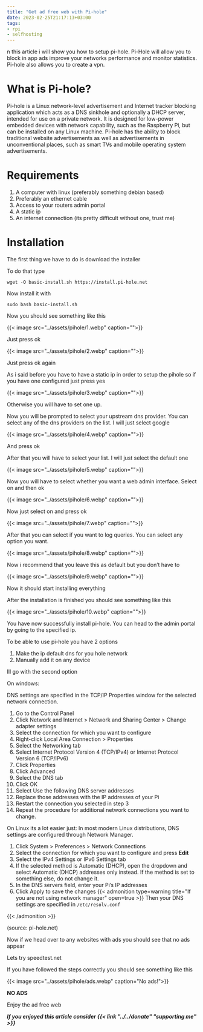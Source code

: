 ```yaml
---
title: "Get ad free web with Pi-hole"
date: 2023-02-25T21:17:13+03:00
tags:
- rpi
- selfhosting
---
```

n this article i will show you how to setup pi-hole. Pi-Hole will allow you to block in app ads improve your networks performance and monitor statistics. Pi-hole also allows you to create a vpn.

# What is Pi-hole?
Pi-hole is a Linux network-level advertisement and Internet tracker blocking application which acts as a DNS sinkhole and optionally a DHCP server, intended for use on a private network. It is designed for low-power embedded devices with network capability, such as the Raspberry Pi, but can be installed on any Linux machine. Pi-hole has the ability to block traditional website advertisements as well as advertisements in unconventional places, such as smart TVs and mobile operating system advertisements.

# Requirements
1. A computer with linux (preferably something debian based)
2. Preferably an ethernet cable
3. Access to your routers admin portal
4. A static ip
5. An internet connection (its pretty difficult without one, trust me)

# Installation

The first thing we have to do is download the installer

To do that type

`wget -O basic-install.sh https://install.pi-hole.net`

Now install it with

`sudo bash basic-install.sh`

Now you should see something like this

{{< image src="../assets/pihole/1.webp" caption="">}}

Just press ok

{{< image src="../assets/pihole/2.webp" caption="">}}

Just press ok again

As i said before you have to have a static ip in order to setup the pihole so if you have one configured just press yes

{{< image src="../assets/pihole/3.webp" caption="">}}

Otherwise you will have to set one up.

Now you will be prompted to select your upstream dns provider. You can select any of the dns providers on the list. I will just select google

{{< image src="../assets/pihole/4.webp" caption="">}}

And press ok

After that you will have to select your list. I will just select the default one

{{< image src="../assets/pihole/5.webp" caption="">}}

Now you will have to select whether you want a web admin interface. Select on and then ok

{{< image src="../assets/pihole/6.webp" caption="">}}

Now just select on and press ok

{{< image src="../assets/pihole/7.webp" caption="">}}

After that you can select if you want to log queries. You can select any option you want.

{{< image src="../assets/pihole/8.webp" caption="">}}

Now i recommend that you leave this as default but you don’t have to

{{< image src="../assets/pihole/9.webp" caption="">}}

Now it should start installing everything

After the installation is finished you should see something like this

{{< image src="../assets/pihole/10.webp" caption="">}}

You have now successfully install pi-hole. You can head to the admin portal by going to the specified ip.

To be able to use pi-hole you have 2 options
1. Make the ip default dns for you hole network
2. Manually add it on any device

Ill go with the second option

On windows:

DNS settings are specified in the TCP/IP Properties window for the selected network connection.

1. Go to the Control Panel
2. Click Network and Internet > Network and Sharing Center > Change adapter settings
3. Select the connection for which you want to configure
4. Right-click Local Area Connection > Properties
5. Select the Networking tab
6. Select Internet Protocol Version 4 (TCP/IPv4) or Internet Protocol Version 6 (TCP/IPv6)
7. Click Properties
8. Click Advanced
9. Select the DNS tab
10. Click OK
11. Select Use the following DNS server addresses
12. Replace those addresses with the IP addresses of your Pi
13. Restart the connection you selected in step 3
14. Repeat the procedure for additional network connections you want to change.

On Linux its a lot easier just:
In most modern Linux distributions, DNS settings are configured through Network Manager.

1. Click System > Preferences > Network Connections
2. Select the connection for which you want to configure and press **Edit**
3. Select the IPv4 Settings or IPv6 Settings tab
4. If the selected method is Automatic (DHCP), open the dropdown and select Automatic (DHCP) addresses only instead. If the method is set to something else, do not change it.
5. In the DNS servers field, enter your Pi’s IP addresses
6. Click Apply to save the changes
{{< admonition type=warning title="If you are not using network manager" open=true >}}
Then your DNS settings are specified in `/etc/resolv.conf`

{{< /admonition >}}

(source: pi-hole.net)

Now if we head over to any websites with ads you should see that no ads appear

Lets try speedtest.net

If you have followed the steps correctly you should see something like this

{{< image src="../assets/pihole/ads.webp" caption="No ads!">}}

**NO ADS**

Enjoy the ad free web

***If you enjoyed this article consider {{< link "../../donate" "supporting me" >}}***  

